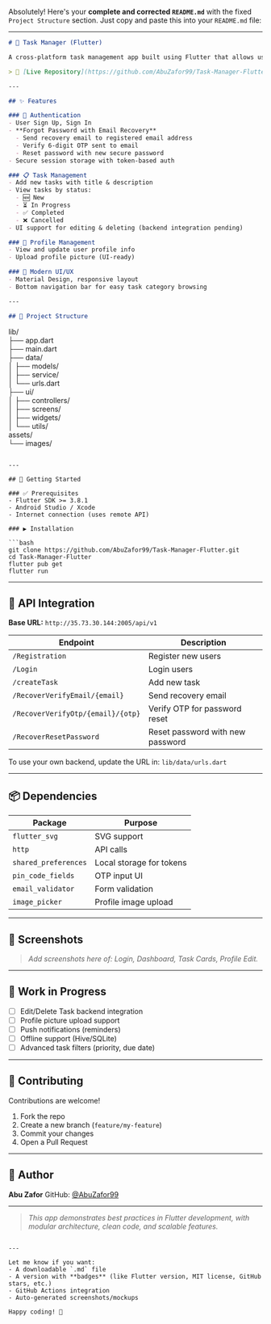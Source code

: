 Absolutely! Here's your **complete and corrected `README.md`** with the fixed `Project Structure` section. Just copy and paste this into your `README.md` file:

---

```markdown
# 📝 Task Manager (Flutter)

A cross-platform task management app built using Flutter that allows users to create, manage, and organize personal tasks with secure authentication, categorized task views, and profile management.

> 🚀 [Live Repository](https://github.com/AbuZafor99/Task-Manager-Flutter)

---

## ✨ Features

### 🔐 Authentication
- User Sign Up, Sign In
- **Forgot Password with Email Recovery**
  - Send recovery email to registered email address
  - Verify 6-digit OTP sent to email
  - Reset password with new secure password
- Secure session storage with token-based auth

### 📋 Task Management
- Add new tasks with title & description
- View tasks by status:
  - 🆕 New
  - ⏳ In Progress
  - ✅ Completed
  - ❌ Cancelled
- UI support for editing & deleting (backend integration pending)

### 👤 Profile Management
- View and update user profile info
- Upload profile picture (UI-ready)

### 🎨 Modern UI/UX
- Material Design, responsive layout
- Bottom navigation bar for easy task category browsing

---

## 🧱 Project Structure

```

lib/  
├── app.dart                   
├── main.dart                    
├── data/  
│   ├── models/                  
│   ├── service/                 
│   └── urls.dart                
├── ui/  
│    ├── controllers/             
│    ├── screens/                 
│    ├── widgets/                 
│    └── utils/                   
assets/  
└──  images/                      

````

---

## 🔧 Getting Started

### ✅ Prerequisites
- Flutter SDK >= 3.8.1
- Android Studio / Xcode
- Internet connection (uses remote API)

### ▶️ Installation

```bash
git clone https://github.com/AbuZafor99/Task-Manager-Flutter.git
cd Task-Manager-Flutter
flutter pub get
flutter run
````

---

## 🔗 API Integration

**Base URL:** `http://35.73.30.144:2005/api/v1`

| Endpoint        | Description        |
| --------------- | ------------------ |
| `/Registration` | Register new users |
| `/Login`        | Login users        |
| `/createTask`   | Add new task       |
| `/RecoverVerifyEmail/{email}` | Send recovery email |
| `/RecoverVerifyOtp/{email}/{otp}` | Verify OTP for password reset |
| `/RecoverResetPassword` | Reset password with new password |

To use your own backend, update the URL in:
`lib/data/urls.dart`

---

## 📦 Dependencies

| Package              | Purpose                  |
| -------------------- | ------------------------ |
| `flutter_svg`        | SVG support              |
| `http`               | API calls                |
| `shared_preferences` | Local storage for tokens |
| `pin_code_fields`    | OTP input UI             |
| `email_validator`    | Form validation          |
| `image_picker`       | Profile image upload     |

---

## 📸 Screenshots

> *Add screenshots here of: Login, Dashboard, Task Cards, Profile Edit.*

---

## 🚧 Work in Progress

* [ ] Edit/Delete Task backend integration
* [ ] Profile picture upload support
* [ ] Push notifications (reminders)
* [ ] Offline support (Hive/SQLite)
* [ ] Advanced task filters (priority, due date)

---

## 🤝 Contributing

Contributions are welcome!

1. Fork the repo
2. Create a new branch (`feature/my-feature`)
3. Commit your changes
4. Open a Pull Request

---


## 🙋 Author

**Abu Zafor**
GitHub: [@AbuZafor99](https://github.com/AbuZafor99)

---

> *This app demonstrates best practices in Flutter development, with modular architecture, clean code, and scalable features.*

```

---

Let me know if you want:
- A downloadable `.md` file  
- A version with **badges** (like Flutter version, MIT license, GitHub stars, etc.)  
- GitHub Actions integration  
- Auto-generated screenshots/mockups  

Happy coding! 🚀
```
